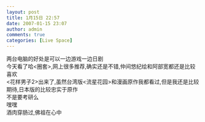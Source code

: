 ```yaml
---
layout: post
title: 1月15日 22:57
date: 2007-01-15 23:07
author: admin
comments: true
categories: [Live Space]
---
```

<div>两台电脑的好处是可以一边游戏一边日剧</div>
<div>今天看了哈&lt;圈套&gt;,网上很多推荐,确实还是不错,仲间悠纪绘和阿部宽都还是比较喜欢</div>
<div>&lt;花样男子2&gt;出来了,虽然台湾版&lt;流星花园&gt;和漫画原作我都看过,但是我还是比较期待,日本版的比较忠实于原作</div>
<div>不是要考研么</div>
<div>嘿嘿</div>
<div>酒肉穿肠过,佛祖在心中</div>
